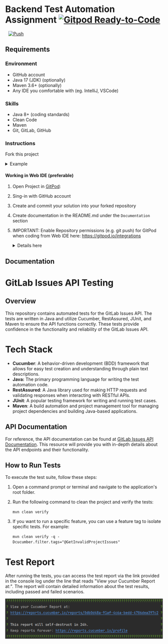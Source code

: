 # Backend Test Automation Assignment [![Gitpod Ready-to-Code](https://img.shields.io/badge/Gitpod-ready--to--code-blue?logo=gitpod)](https://gitpod.io/from-referrer/)

<a href="https://gitpod.io/from-referrer/" style="padding: 10px;">
    <img src="https://gitpod.io/button/open-in-gitpod.svg" width="150" alt="Push">
</a>

## Requirements
### Environment
* GitHub account
* Java 17 (JDK) (optionally)
* Maven 3.6+ (optionally)
* Any IDE you comfortable with (eg. IntelliJ, VSCode)

### Skills
* Java 8+ (coding standards)
* Clean Code
* Maven
* Git, GitLab, GitHub

### Instructions
Fork this project
<details>
<summary>Example</summary>

   ![img.png](doc/img/01_fork_project.png)
</details>

#### Working in Web IDE (preferable)

1. Open Project in [GitPod](https://gitpod.io/from-referrer/):
2. Sing-in with GitHub account
3. Create and commit your solution into your forked repository
4. Create documentation in the README.md under the `Documentation` section
5. IMPORTANT: Enable Repository permissions (e.g. git push) for GitPod when coding from Web IDE here:
   https://gitpod.io/integrations
   <details>
   <summary>Details here</summary>

   Edit permission for GitHub:

   ![img.png](doc/img/02_integration_providers.png)

   ![img.png](doc/img/02_enable_repo_permissions.png)
   </details>

## Documentation

# GitLab Issues API Testing

## Overview

This repository contains automated tests for the GitLab Issues API.
The tests are written in Java and utilize Cucumber, RestAssured, JUnit, and Maven to ensure the API functions correctly.
These tests provide confidence in the functionality and reliability of the GitLab Issues API.

# Tech Stack

* **Cucumber**: A behavior-driven development (BDD) framework that allows for easy test creation and understanding through plain text descriptions.
* **Java:** The primary programming language for writing the test automation code.
* **RestAssured**: A Java library used for making HTTP requests and validating responses when interacting with RESTful APIs.
* **JUnit**: A popular testing framework for writing and running test cases.
* **Maven**: A build automation and project management tool for managing project dependencies and building Java-based applications.

## API Documentation

For reference, the API documentation can be found at [GitLab Issues API Documentation](https://docs.gitlab.com/ee/api/issues.html).
This resource will provide you with in-depth details about the API endpoints and their functionality.

## How to Run Tests

To execute the test suite, follow these steps:

1. Open a command prompt or terminal and navigate to the application's root folder.
2. Run the following command to clean the project and verify the tests:

   `mvn clean verify`
3. If you want to run a specific feature, you can use a feature tag to isolate specific tests. For example:

   `mvn clean verify -q -Dcucumber.filter.tags="@GetInvalidProjectIssues"`

# Test Report

After running the tests, you can access the test report via the link provided in the console log under the line that reads "View your Cucumber Report at:". The report will contain detailed information about the test results, including passed and failed scenarios.

![report.png](report.png)
